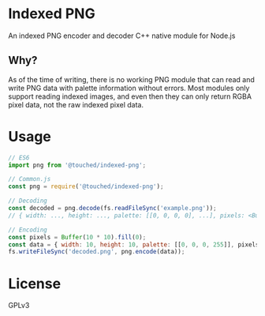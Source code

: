 # Indexed PNG
An indexed PNG encoder and decoder C++ native module for Node.js

## Why?
As of the time of writing, there is no working PNG module that can
read and write PNG data with palette information without errors. Most
modules only support reading indexed images, and even then they can
only return RGBA pixel data, not the raw indexed pixel data.

# Usage
```javascript
// ES6
import png from '@touched/indexed-png';

// Common.js
const png = require('@touched/indexed-png');

// Decoding
const decoded = png.decode(fs.readFileSync('example.png'));
// { width: ..., height: ..., palette: [[0, 0, 0, 0], ...], pixels: <Buffer> }

// Encoding
const pixels = Buffer(10 * 10).fill(0);
const data = { width: 10, height: 10, palette: [[0, 0, 0, 255]], pixels };
fs.writeFileSync('decoded.png', png.encode(data));
```

# License

GPLv3
